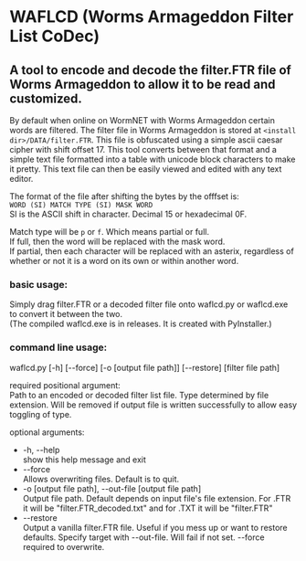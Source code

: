 # WAFLCD (Worms Armageddon Filter List CoDec)
## A tool to encode and decode the filter.FTR file of Worms Armageddon to allow it to be read and customized.

By default when online on WormNET with Worms Armageddon certain words are filtered. The filter file in Worms Armageddon is stored at `<install dir>/DATA/filter.FTR`. This file is obfuscated using a simple ascii caesar cipher with shift offset 17. This tool converts between that format and a simple text file formatted into a table with unicode block characters to make it pretty. This text file can then be easily viewed and edited with any text editor.

The format of the file after shifting the bytes by the offfset is:  
`WORD (SI) MATCH TYPE (SI) MASK WORD`  
SI is the ASCII shift in character. Decimal 15 or hexadecimal 0F.

Match type will be `p` or `f`. Which means partial or full.  
If full, then the word will be replaced with the mask word.  
If partial, then each character will be replaced with an asterix, regardless of whether or not it is a word on its own or within another word.


### basic usage:
Simply drag filter.FTR or a decoded filter file onto waflcd.py or waflcd.exe to convert it between the two.  
(The compiled waflcd.exe is in releases. It is created with PyInstaller.)

### command line usage:
waflcd.py [-h] [--force] [-o [output file path]] [--restore] [filter file path]

required positional argument:  
Path to an encoded or decoded filter list file. Type determined by file extension. Will be removed if output file is written successfully to allow easy toggling of type.

optional arguments:
* -h, --help  
  show this help message and exit
* --force  
  Allows overwriting files. Default is to quit.
* -o [output file path], --out-file [output file path]  
  Output file path. Default depends on input file's file extension. For .FTR it will be "filter.FTR_decoded.txt" and for .TXT it will be "filter.FTR"
* --restore  
  Output a vanilla filter.FTR file. Useful if you mess up or want to restore defaults. Specify target with --out-file. Will fail if not set. --force required to overwrite.
